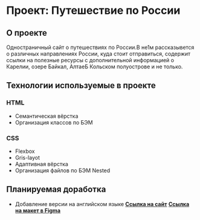 # Проект: Путешествие по России

## О проекте
Одностраничный сайт о путешествиях по России.В не1м рассказывется о различных направлениях России, куда стоит отправиться, содержит ссылки на полезные ресурсы с дополнительной информацией о Карелии, озере Байкал, АлтаеБ Кольском полуострове и не только.
## Технологии используемые в проекте
### **HTML**
* Семантическая вёрстка
* Организация классов по БЭМ
### **CSS**
* Flexbox
* Gris-layot
* Адаптивная вёрстка
* Организация файлов по БЭМ Nested
## Планируемая доработка
* Добавление версии на английском языке
[**Сcылка на сайт**](https://thenovich1.github.io/russian-travel/)
[**Ссылка на макет в Figma**](https://www.figma.com/file/5S2WSbEFL6awjVWJ0NWL8Q/Sprint-3_-Russia-_-desktop-mobile?node-id=28503%3A0)
